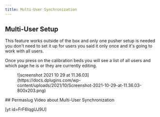 ```yaml
---
title: Multi-User Synchronization
---
```


## Multi-User Setup

This feature works outside of the box and only one pusher setup is needed you don't need to set it up for users you said it only once and it's going to work with all users.

Once you press on the calibration beds you will see a list of all users and which page he is or they are currently editing.

<figure class="wp-block-image size-large">![screenshot 2021 10 29 at 11.36.03](https://docs.dplugins.com/wp-content/uploads/2021/10/Screenshot-2021-10-29-at-11.36.03-800x203.png)</figure>## Permaslug Video about Multi-User Synchronization

\[yt id=FrF6IqgUJ9U\]